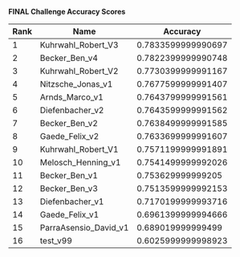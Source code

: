 **FINAL Challenge Accuracy Scores**



|Rank|Name|Accuracy|
|----|-----|---|
|1|Kuhrwahl_Robert_V3|0.7833599999990697|
|2|Becker_Ben_v4|0.7822399999990748|
|3|Kuhrwahl_Robert_V2|0.7730399999991167|
|4|Nitzsche_Jonas_v1|0.7677599999991407|
|5|Arnds_Marco_v1|0.7643799999991561|
|6|Diefenbacher_v2|0.7643599999991562|
|7|Becker_Ben_v2|0.7638499999991585|
|8|Gaede_Felix_v2|0.7633699999991607|
|9|Kuhrwahl_Robert_V1|0.7571199999991891|
|10|Melosch_Henning_v1|0.7541499999992026|
|11|Becker_Ben_v1|0.753629999999205|
|12|Becker_Ben_v3|0.7513599999992153|
|13|Diefenbacher_v1|0.7170199999993716|
|14|Gaede_Felix_v1|0.6961399999994666|
|15|ParraAsensio_David_v1|0.689019999999499|
|16|test_v99|0.6025999999998923|
